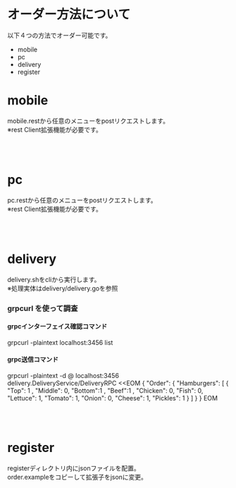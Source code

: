 # オーダー方法について

以下４つの方法でオーダー可能です。
- mobile
- pc
- delivery
- register


# mobile
mobile.restから任意のメニューをpostリクエストします。   
※rest Client拡張機能が必要です。

<br><br>

# pc
pc.restから任意のメニューをpostリクエストします。   
※rest Client拡張機能が必要です。

<br><br>

# delivery
delivery.shをcliから実行します。   
※処理実体はdelivery/delivery.goを参照

### grpcurl を使って調査
#### grpcインターフェイス確認コマンド   
grpcurl -plaintext localhost:3456 list

#### grpc送信コマンド
grpcurl -plaintext -d @ localhost:3456 delivery.DeliveryService/DeliveryRPC <<EOM
{
    "Order": {
        "Hamburgers": [
            {
                "Top": 1 ,
                "Middle": 0,
                "Bottom":1 ,
                "Beef":1 ,
                "Chicken": 0,
                "Fish": 0,
                "Lettuce": 1,
                "Tomato": 1,
                "Onion": 0,
                "Cheese": 1,
                "Pickles": 1
            }
        ]
    }
}
EOM

<br><br>
# register
registerディレクトリ内にjsonファイルを配置。   
order.exampleをコピーして拡張子をjsonに変更。   
<br><br>



